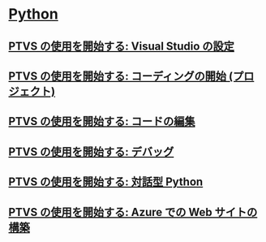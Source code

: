 # [Python](getting-started-with-python.md)
## [PTVS の使用を開始する: Visual Studio の設定](getting-started-with-ptvs-setting-up-visual-studio.md)
## [PTVS の使用を開始する: コーディングの開始 (プロジェクト)](getting-started-with-ptvs-start-coding-projects.md)
## [PTVS の使用を開始する: コードの編集](getting-started-with-ptvs-editing-code.md)
## [PTVS の使用を開始する: デバッグ](getting-started-with-ptvs-debugging.md)
## [PTVS の使用を開始する: 対話型 Python](getting-started-with-ptvs-interactive-python.md)
## [PTVS の使用を開始する: Azure での Web サイトの構築](getting-started-with-ptvs-building-a-website-in-azure.md)

